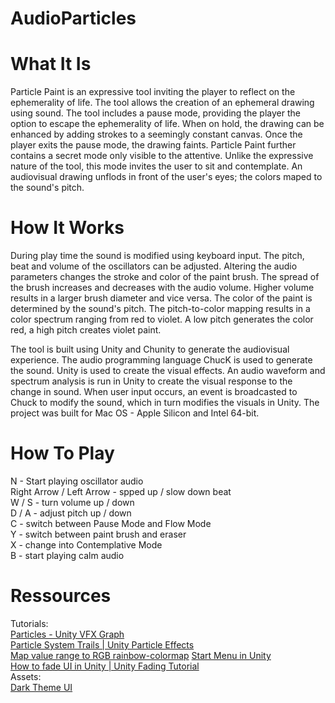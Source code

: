 # AudioParticles
 
# What It Is
Particle Paint is an expressive tool inviting the player to reflect on the ephemerality of life. The tool allows the creation of an ephemeral drawing using sound.
The tool includes a pause mode, providing the player the option to escape the ephemerality of life. When on hold, the drawing can be enhanced by adding strokes to a seemingly constant canvas. Once the player exits the pause mode, the drawing faints.
Particle Paint further contains a secret mode only visible to the attentive. Unlike the expressive nature of the tool, this mode invites the user to sit and contemplate. An audiovisual drawing unflods in front of the user's eyes; the colors maped to the sound's pitch.

# How It Works
During play time the sound is modified using keyboard input. The pitch, beat and volume of the oscillators can be adjusted. Altering the audio parameters changes the stroke and color of the paint brush. The spread of the brush increases and decreases with the audio volume. Higher volume results in a larger brush diameter and vice versa. The color of the paint is determined by the sound's pitch. The pitch-to-color mapping results in a color spectrum ranging from red to violet. A low pitch generates the color red, a high pitch creates violet paint.

The tool is built using Unity and Chunity to generate the audiovisual experience. The audio programming language ChucK is used to generate the sound. Unity is used to create the visual effects. An audio waveform and spectrum analysis is run in Unity to create the visual response to the change in sound. When user input occurs, an event is broadcasted to Chuck to modify the sound, which in turn modifies the visuals in Unity. The project was built for Mac OS - Apple Silicon and Intel 64-bit.

# How To Play
N - Start playing oscillator audio  
Right Arrow / Left Arrow - spped up / slow down beat  
W / S - turn volume up / down  
D / A - adjust pitch up / down  
C - switch between Pause Mode and Flow Mode  
Y - switch between paint brush and eraser  
X - change into Contemplative Mode  
B - start playing calm audio  

# Ressources
Tutorials:  
[Particles - Unity VFX Graph](https://www.youtube.com/watch?v=FvZNVQuLDjI)   
[Particle System Trails | Unity Particle Effects](https://www.youtube.com/watch?v=agr-QEsYwD0)  
[Map value range to RGB rainbow-colormap](https://stackoverflow.com/questions/37876316/map-value-range-to-rainbow-colormap)
[Start Menu in Unity](https://www.youtube.com/watch?v=zc8ac_qUXQY)  
[How to fade UI in Unity | Unity Fading Tutorial](https://www.youtube.com/watch?v=tF9RMjF9wDc)  
Assets:  
[Dark Theme UI](https://assetstore.unity.com/packages/2d/gui/dark-theme-ui-199010)  

